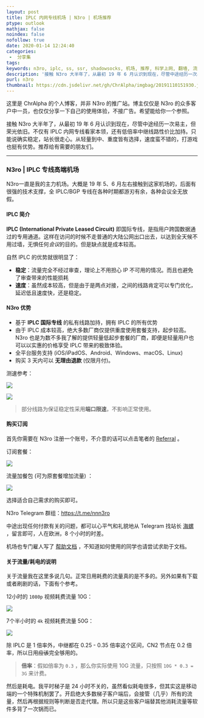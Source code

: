 ```yaml
---
layout: post
title: IPLC 内网专线机场 | N3ro | 机场推荐
ptype: outlook
mathjax: false
noindex: false
nofollow: true
date: 2020-01-14 12:24:40
categories:
 -  分享集
tags:
keywords: n3ro, iplc, ss, ssr, shadowsocks, 机场, 推荐, 科学上网, 翻墙, 流媒体, Netflix, 4K, V2ray, 游戏, 加速器, IPLC专线, 内网, 稳定, Surge, QuantumultX, Quantumult X, 优惠码
description: '接触 N3ro 大半年了，从最初 19 年 6 月认识到现在，尽管中途经历一次易主，但荣光依旧。不仅有 IPLC 内网专线看家本领，还有低倍率中继线路性价比加持。只能说确实稳定，站长很走心。从轻量到中、重度皆有选择，速度蛮不错的，打游戏也挺有优势。推荐给有需要的朋友们。'
purl: n3ro
thumbnail: https://cdn.jsdelivr.net/gh/ChrAlpha/imgbag/20191110151930.jpg
---
```


这里是 ChrAlpha 的个人博客，并非 N3ro 的推广站。博主仅仅是 N3ro 的众多客户中一员，也仅仅分享一下自己的使用体验，不接广告。希望能给你一个参照。

接触 N3ro 大半年了，从最初 19 年 6 月认识到现在，尽管中途经历一次易主，但荣光依旧。不仅有 IPLC 内网专线看家本领，还有低倍率中继线路性价比加持。只能说确实稳定，站长很走心。从轻量到中、重度皆有选择，速度蛮不错的，打游戏也挺有优势。推荐给有需要的朋友们。

<!--more-->

---

### N3ro | IPLC 专线高端机场

N3ro一直是我的主力机场。大概是 19 年 5、6 月左右接触到这家机场的，后面有很强的技术支撑，全 IPLC/BGP 专线在各种时期都游刃有余，各种会议全无放假。

#### IPLC 简介

**IPLC (International Private Leased Circuit)** 即国际专线，是指用户跨国数据通过的专用通道。这样在访问的时候不走普通的大陆公网出口出去，以达到全天候不用过墙，无惧任何*会议*的目的。但是缺点就是成本较高。

自然 IPLC 的优势就很明显了：

- **稳定**：流量完全不经过审查，理论上不用担心 IP 不可用的情况。而且也避免了审查带来的性能损耗
- **速度**：虽然成本较高，但是由于是两点对接，之间的线路肯定可以专门优化，延迟低且速度快，还是稳定。

#### N3ro 优势

- 基于 **IPLC 国际专线** 的私有线路加持，拥有 IPLC 的所有优势
- 由于 IPLC 成本较高，绝大多数厂商仅提供重度使用套餐支持，起步较高。N3ro 也是为数不多我了解的提供轻量低起步套餐的厂商，即便是轻量用户也可以以实惠的价格享受 IPLC 带来的极致体验。
- 全平台服务支持 (iOS/iPadOS、Android、Windows、macOS、Linux)
- 购买 3 天内可以 **无理由退款** (仅限月付)。

测速参考：

![](https://merlinblog.xyz/usr/uploads/2020/01/4151113134.jpg)

![](https://user-images.githubusercontent.com/34016863/74657792-edea7d00-51cb-11ea-8fb2-f5e2d2271f84.png#vwid=711&vhei=2220)

> 部分线路为保证稳定性采用**端口限速**，不影响正常使用。

#### 购买订阅

首先你需要在 N3ro 注册一个账号，不介意的话可以点击笔者的 [Referral](https://n3ro.fun/auth/register?code=wOnZ) 。

订阅套餐：

![](https://cdn.jsdelivr.net/gh/chralpha/imgbag/20200207170824.jpg)

流量加餐包 (可为原套餐增加流量) ：

![](https://i.loli.net/2020/01/14/It4c763gPDySQFX.jpg)

选择适合自己需求的购买即可。

N3ro Telegram 群组：https://t.me/nnn3ro

中途出现任何付款有关的问题，都可以心平气和礼貌地从 Telegram 找站长 [海螺](https://t.me/devxlh) ，留言即可，人在欧洲，8 个小时的时差。

机场也专门雇人写了 [帮助文档](https://wiki.kache.moe) ，不知道如何使用的同学也请尝试求助于文档。

#### 关于流量/耗电的说明

关于流量我在这里多说几句。正常日用耗费的流量真的是不多的。另外如果有下载或者刷剧的话，下面有个参考。

12小时的 `1080p` 视频耗费流量 10G：

![](https://cdn.jsdelivr.net/gh/ChrAlpha/imgbag/20191129180524.PNG)

7个半小时的 `4k` 视频耗费流量 50G：

![](https://cdn.jsdelivr.net/gh/ChrAlpha/imgbag/20191129180335.PNG)

除 IPLC 是 1 倍率外，中继都在 0.25 - 0.35 倍率这个区间，CN2 节点在 0.2 倍率，所以日用~~应该~~完全够用的。

> **倍率**：假如倍率为 `0.3` ，那么你实际使用 10G 流量，只按照 `10G * 0.3 = 3G` 来计费。

然后是耗电。我平时梯子是 24 小时不关的，虽然看似耗电很多，但其实这是移动端的一个特殊机制罢了。开启绝大多数梯子客户端后，会接管（几乎）所有的流量，然后再根据规则等判断是否走代理。所以只是这些客户端替其他消耗流量等软件多背了一次锅而已。


